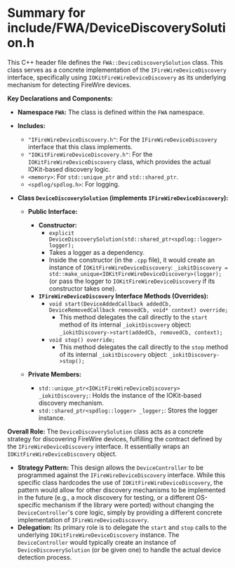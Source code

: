 # Summary for include/FWA/DeviceDiscoverySolution.h

This C++ header file defines the `FWA::DeviceDiscoverySolution` class. This class serves as a concrete implementation of the `IFireWireDeviceDiscovery` interface, specifically using `IOKitFireWireDeviceDiscovery` as its underlying mechanism for detecting FireWire devices.

**Key Declarations and Components:**

-   **Namespace `FWA`:** The class is defined within the `FWA` namespace.

-   **Includes:**
    -   `"IFireWireDeviceDiscovery.h"`: For the `IFireWireDeviceDiscovery` interface that this class implements.
    -   `"IOKitFireWireDeviceDiscovery.h"`: For the `IOKitFireWireDeviceDiscovery` class, which provides the actual IOKit-based discovery logic.
    -   `<memory>`: For `std::unique_ptr` and `std::shared_ptr`.
    -   `<spdlog/spdlog.h>`: For logging.

-   **Class `DeviceDiscoverySolution` (implements `IFireWireDeviceDiscovery`):**
    -   **Public Interface:**
        -   **Constructor:**
            -   `explicit DeviceDiscoverySolution(std::shared_ptr<spdlog::logger> logger);`
            -   Takes a logger as a dependency.
            -   Inside the constructor (in the `.cpp` file), it would create an instance of `IOKitFireWireDeviceDiscovery`:
                `_iokitDiscovery = std::make_unique<IOKitFireWireDeviceDiscovery>(logger);` (or pass the logger to `IOKitFireWireDeviceDiscovery` if its constructor takes one).
        -   **`IFireWireDeviceDiscovery` Interface Methods (Overrides):**
            -   `void start(DeviceAddedCallback addedCb, DeviceRemovedCallback removedCb, void* context) override;`
                -   This method delegates the call directly to the `start` method of its internal `_iokitDiscovery` object:
                    `_iokitDiscovery->start(addedCb, removedCb, context);`
            -   `void stop() override;`
                -   This method delegates the call directly to the `stop` method of its internal `_iokitDiscovery` object:
                    `_iokitDiscovery->stop();`

    -   **Private Members:**
        -   `std::unique_ptr<IOKitFireWireDeviceDiscovery> _iokitDiscovery;`: Holds the instance of the IOKit-based discovery mechanism.
        -   `std::shared_ptr<spdlog::logger> _logger;`: Stores the logger instance.

**Overall Role:**
The `DeviceDiscoverySolution` class acts as a concrete strategy for discovering FireWire devices, fulfilling the contract defined by the `IFireWireDeviceDiscovery` interface. It essentially wraps an `IOKitFireWireDeviceDiscovery` object.
-   **Strategy Pattern:** This design allows the `DeviceController` to be programmed against the `IFireWireDeviceDiscovery` interface. While this specific class hardcodes the use of `IOKitFireWireDeviceDiscovery`, the pattern would allow for other discovery mechanisms to be implemented in the future (e.g., a mock discovery for testing, or a different OS-specific mechanism if the library were ported) without changing the `DeviceController`'s core logic, simply by providing a different concrete implementation of `IFireWireDeviceDiscovery`.
-   **Delegation:** Its primary role is to delegate the `start` and `stop` calls to the underlying `IOKitFireWireDeviceDiscovery` instance.
The `DeviceController` would typically create an instance of `DeviceDiscoverySolution` (or be given one) to handle the actual device detection process.
